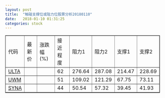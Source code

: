 ```yaml
---
layout: post
title:  "触碰支撑位或阻力位股票分析20180110"
date:   2018-01-10 01:31:25
categories: stock
---
```

<script type="text/javascript">
var stockList = []
stockList.push('gb_ulta');
stockList.push('gb_uwm');
stockList.push('gb_syna');
</script>
<table border="1">
 <tr>
 <td>代码</td>
 <td>最新价</td>
 <td>涨跌幅(%)</td>
 <td>接近程度</td>
 <td>阻力1</td>
 <td>阻力2</td>
 <td>支撑1</td>
 <td>支撑2</td>
</tr>
  <tr id="ulta" class="green">
  <td><a href="http://stock.finance.sina.com.cn/usstock/quotes/ULTA.html" target="_blank">ULTA</a></td><td></td><td></td><td>62</td><td>276.64</td><td>287.08</td><td>214.47</td><td>228.69</td></tr>
  <tr id="uwm" class="green">
  <td><a href="http://stock.finance.sina.com.cn/usstock/quotes/UWM.html" target="_blank">UWM</a></td><td></td><td></td><td>51</td><td>109.02</td><td>121.29</td><td>67.75</td><td>73.11</td></tr>
  <tr id="syna" class="green">
  <td><a href="http://stock.finance.sina.com.cn/usstock/quotes/SYNA.html" target="_blank">SYNA</a></td><td></td><td></td><td>44</td><td>50.54</td><td>57.32</td><td>39.45</td><td>41.93</td></tr>
</table>
